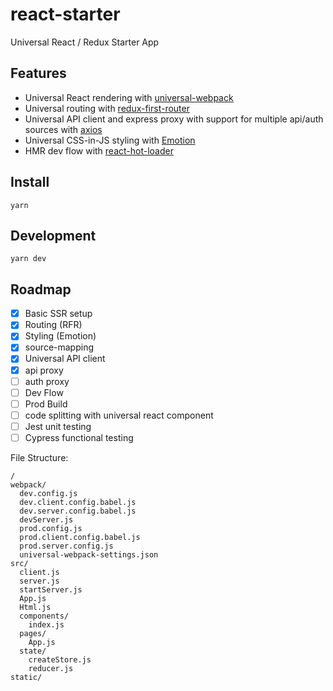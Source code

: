 # react-starter
Universal React / Redux Starter App

## Features
- Universal React rendering with [universal-webpack](https://github.com/catamphetamine/universal-webpack)
- Universal routing with [redux-first-router](https://github.com/faceyspacey/redux-first-router)
- Universal API client and express proxy with support for multiple api/auth sources with [axios](https://github.com/axios/axios)
- Universal CSS-in-JS styling with [Emotion](https://github.com/emotion-js/emotion)
- HMR dev flow with [react-hot-loader](https://github.com/gaearon/react-hot-loader)


## Install

```
yarn
```

## Development

```
yarn dev
```


## Roadmap
- [x] Basic SSR setup
- [x] Routing (RFR)
- [x] Styling (Emotion)
- [x] source-mapping
- [x] Universal API client
- [x] api proxy
- [ ] auth proxy
- [ ] Dev Flow
- [ ] Prod Build
- [ ] code splitting with universal react component
- [ ] Jest unit testing
- [ ] Cypress functional testing

File Structure:
```
/
webpack/
  dev.config.js
  dev.client.config.babel.js
  dev.server.config.babel.js
  devServer.js
  prod.config.js
  prod.client.config.babel.js
  prod.server.config.js
  universal-webpack-settings.json
src/
  client.js
  server.js
  startServer.js
  App.js
  Html.js
  components/
    index.js
  pages/
    App.js
  state/
    createStore.js
    reducer.js
static/
```
